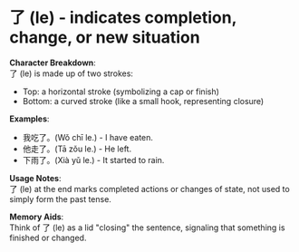 # **了 (le) - indicates completion, change, or new situation**

**Character Breakdown**:  
了 (le) is made up of two strokes:  
- Top: a horizontal stroke (symbolizing a cap or finish)  
- Bottom: a curved stroke (like a small hook, representing closure)

**Examples**:  
- 我吃了。(Wǒ chī le.) - I have eaten.  
- 他走了。(Tā zǒu le.) - He left.  
- 下雨了。(Xià yǔ le.) - It started to rain.

**Usage Notes**:  
了 (le) at the end marks completed actions or changes of state, not used to simply form the past tense.

**Memory Aids**:  
Think of 了 (le) as a lid "closing" the sentence, signaling that something is finished or changed.